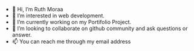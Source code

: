 - 👋 Hi, I’m Ruth Moraa
- 👀 I’m interested in web development.
- 🌱 I’m currently working on my Portifolio Project.
- 💞️ I’m looking to collaborate on github community and ask questions or answer.
- 📫 You can reach me through my email address

<!---
moraaRuth/moraaRuth is a ✨ special ✨ repository because its `README.md` (this file) appears on your GitHub profile.
You can click the Preview link to take a look at your changes.
--->
